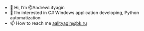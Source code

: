 - 👋 Hi, I’m @AndrewLityagin
- 👀 I’m interested in C# Windows application developing, Python automatization
- 📫 How to reach me aalityagin@bk.ru

<!---
AndrewLityagin/AndrewLityagin is a ✨ special ✨ repository because its `README.md` (this file) appears on your GitHub profile.
You can click the Preview link to take a look at your changes.
--->
